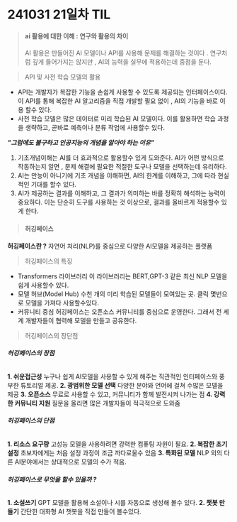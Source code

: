 # 241031 21일차 TIL

> #### ai 활용에 대한 이해 : 연구와 활용의 차이
> AI 활용은 만들어진 AI 모델이나 API를 사용해 문제를 해결하는 것이다 .
> 연구처럼 깊게 들어가지는 않지만 ,
 AI의 능력을 실무에 적용하는데 중점을 둔다.



> API 및 사전 학습 모델의 활용
* API는 개발자가 복잡한 기능을 손쉽게 사용할 수 있도록 제공되는 인터페이스이다.
이 API를 통해 복잡한 AI 알고리즘을 직접 개발할 필요 없이 , AI의 기능을 바로 이용 할수 있다.
* 사전 학습 모델은 많은 데이터로 미리 학습된 AI 모델이다.
이를 활용하면 학습 과정을 생략하고, 곧바로 예측이나 분류 작업에 사용할수 있다.

***"그럼에도 불구하고 인공지능의 개념을 알아야 하는 이유"***
1. 기초개념이해는 AI를 더 효과적으로 활용할수 있게 도와준다.
AI가 어떤 방식으로 작동하는지 알면 , 문제 해결에 필요한 적절한 도구나 모델을 선택하는데 유리하다.
2. AI는 만능이 아니기에 기초 개념을 이해하면, AI의 한계를 이해하고, 그에 따라 현실적인 기대를 할수 있다.
3. AI가 제공하는 결과를 이해하고, 그 결과가 의미하는 바를 정확히 해석하는 능력이 중요하다.
이는 단순히 도구를 사용하는 것 이상으로, 결과를 올바르게 적용할수 있게 한다.

> #### 허깅페이스

**허깅페이스란 ?** 자연어 처리(NLP)를 중심으로 다양한 AI모델을 제공하는 플랫폼

> 허깅페이스의 특징
* Transformers 라이브러리
이 라이브러리는 BERT,GPT-3 같은 최신 NLP 모델을 쉽게 사용할수 있다.
* 모델 허브(Model Hub)
수천 개의 미리 학습된 모델들이 모여있는 곳. 클릭 몇번으로 모델을 가져다 사용할수있다.
* 커뮤니티 중심
허깅페이스는 오픈소스 커뮤니티를 중심으로 운영한다.
그래서 전 세계 개발자들이 협력해 모델을 만들고 공유한다.

> 허깅페이스의 장단점

###### **허깅페이스의 장점**
**1. 쉬운접근성**
누구나 쉽게 AI모델을 사용할 수 있게 해주는 직관적인 인터페이스와 풍부한 튜토리얼 제공.
**2. 광범위한 모델 선택**
다양한 분야와 언어에 걸쳐 수많은 모델을 제공
**3. 오픈소스**
무료로 사용할 수 있고, 커뮤니티가 함께 발전시켜 나가는 점
**4. 강력한 커뮤니티 지원**
질문을 올리면 많은 개발자들이 적극적으로 도와줌



###### **허깅페이스의 단점**
**1. 리소스 요구량**
고성능 모델을 사용하려면 강력한 컴퓨팅 자원이 필요.
**2. 복잡한 초기 설정**
초보자에게는 처음 설정 과정이 조금 까다로울수 있음
**3. 특화된 모델**
NLP 외의 다른 AI분야에서는 상대적으로 모델의 수가 적음.

###### **허깅페이스로 무엇을 할수 있을까 ?**
**1. 소설쓰기**
GPT 모델을 활용해 소설이나 시를 자동으로 생성해 볼수 있다.
**2. 챗봇 만들기**
간단한 대화형 AI 챗봇을 직접 만들어 볼수있다.